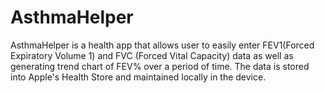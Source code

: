 # AsthmaHelper

AsthmaHelper is a health app that allows user to easily enter FEV1(Forced Expiratory Volume 1) and FVC (Forced Vital Capacity) data as well as generating trend chart of FEV% over a period of time. The data is stored into Apple's Health Store and maintained locally in the device.

